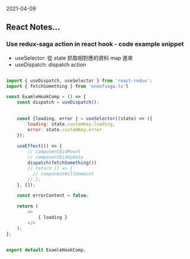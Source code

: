 
2021-04-09
## React Notes...
### Use redux-saga action in react hook - code example snippet

* useSelector: 從 state 抓取相對應的資料 map 進來
* useDispatch: dispatch action


```js

import { useDispatch, useSelector } from 'react-redux';
import { fetchSomething } from 'oneofsaga.ts'l

const ExamleHookComp = () => {
    const dispatch = useDispatch();

 
    const {loading, error } = useSelector((state) => ({
        loading: state.customKey.loading,
        error: state.customKey.error
    });
   
    useEffect(() => {
        // componentDidMount
        // componentDidUpdate
        dispatch(fetchSomething())
        // return () => {
          // componentWillUnmount
        // };
    }, []);

    const errorContent = false;

    return (
        <>
            { loading }
        </>
    );
};


export default ExamleHookComp;

```
